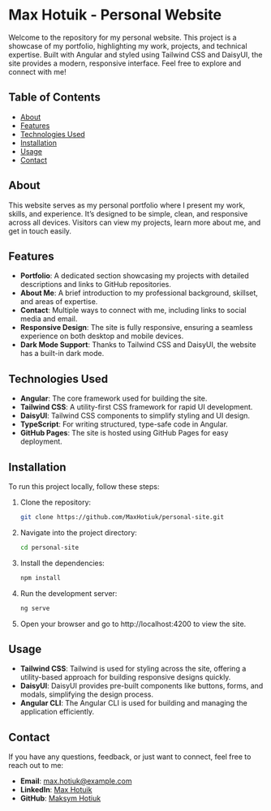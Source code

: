 # Max Hotuik - Personal Website

Welcome to the repository for my personal website. This project is a showcase of my portfolio, highlighting my work, projects, and technical expertise. Built with Angular and styled using Tailwind CSS and DaisyUI, the site provides a modern, responsive interface. Feel free to explore and connect with me!

## Table of Contents

- [About](#about)
- [Features](#features)
- [Technologies Used](#technologies-used)
- [Installation](#installation)
- [Usage](#usage)
- [Contact](#contact)

## About

This website serves as my personal portfolio where I present my work, skills, and experience. It’s designed to be simple, clean, and responsive across all devices. Visitors can view my projects, learn more about me, and get in touch easily.

## Features

- **Portfolio**: A dedicated section showcasing my projects with detailed descriptions and links to GitHub repositories.
- **About Me**: A brief introduction to my professional background, skillset, and areas of expertise.
- **Contact**: Multiple ways to connect with me, including links to social media and email.
- **Responsive Design**: The site is fully responsive, ensuring a seamless experience on both desktop and mobile devices.
- **Dark Mode Support**: Thanks to Tailwind CSS and DaisyUI, the website has a built-in dark mode.

## Technologies Used

- **Angular**: The core framework used for building the site.
- **Tailwind CSS**: A utility-first CSS framework for rapid UI development.
- **DaisyUI**: Tailwind CSS components to simplify styling and UI design.
- **TypeScript**: For writing structured, type-safe code in Angular.
- **GitHub Pages**: The site is hosted using GitHub Pages for easy deployment.

## Installation

To run this project locally, follow these steps:

1. Clone the repository:
    ```bash
    git clone https://github.com/MaxHotiuk/personal-site.git
2. Navigate into the project directory:
    ```bash
    cd personal-site
3. Install the dependencies:
    ```bash
    npm install
4. Run the development server:
    ```bash
    ng serve
5. Open your browser and go to http://localhost:4200 to view the site.

## Usage

- **Tailwind CSS**: Tailwind is used for styling across the site, offering a utility-based approach for building responsive designs quickly.
- **DaisyUI**: DaisyUI provides pre-built components like buttons, forms, and modals, simplifying the design process.
- **Angular CLI**: The Angular CLI is used for building and managing the application efficiently.

## Contact

If you have any questions, feedback, or just want to connect, feel free to reach out to me:

- **Email**: max.hotiuk@example.com
- **LinkedIn**: [Max Hotuik](https://github.com/MaxHotiuk)
- **GitHub**: [Maksym Hotiuk](https://www.linkedin.com/in/maxhotiuk/)
